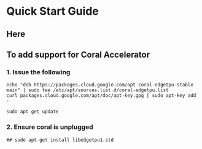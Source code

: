 # Quick Start Guide

## Here

## To add support for Coral Accelerator

### 1. Issue the following

```
echo "deb https://packages.cloud.google.com/apt coral-edgetpu-stable main" | sudo tee /etc/apt/sources.list.d/coral-edgetpu.list
curl packages.cloud.google.com/apt/doc/apt-key.gpg | sudo apt-key add -

sudo apt get update
```
### 2. Ensure coral is unplugged
```
## sudo apt-get install libedgetpu1-std
```

